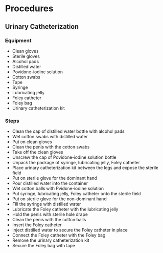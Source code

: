 # Procedures

## Urinary Catheterization

### Equipment

- Clean gloves
- Sterile gloves
- Alcohol pads
- Distilled water
- Povidone-iodine solution
- Cotton swabs
- Tape
- Syringe
- Lubricating jelly
- Foley catheter
- Foley bag
- Urinary catheterization kit

### Steps

- Clean the cap of distilled water bottle with alcohol pads
- Wet cotton swabs with distilled water
- Put on clean gloves
- Clean the penis with the cotton swabs
- Take off the clean gloves
- Unscrew the cap of Povidone-iodine solution bottle
- Unpack the package of syringe, lubricating jelly, Foley catheter
- Place urinary catheterization kit between the legs and expose the sterile field
- Put on sterile glove for the dominant hand
- Pour distilled water into the container
- Wet cotton balls with Pvidone-iodine solution
- Put syringe, lubricating jelly, Foley catheter onto the sterile field
- Put on sterile glove for the non-dominant hand
- Fill the syringe with distilled water
- Lubricate the Foley catheter with the lubricating jelly
- Hold the penis with sterile hole drape
- Clean the penis with the cotton balls
- Insert the Foley catheter
- Inject distilled water to secure the Foley catheter in place
- Connect the Foley catheter with the Foley bag
- Remove the urinary catheterization kit
- Secure the Foley bag with tape
